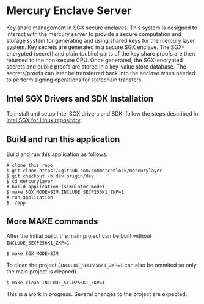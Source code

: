 # Mercury Enclave Server

Key share management in SGX secure enclaves. This system is designed to interact with the mercury server to provide a secure computation and storage system for generating and using shared keys for the mercury layer system. Key secrets are generated in a secure SGX enclave. The SGX-encrypted (secret) and plain (public) parts of the key share proofs are then returned to the non-secure CPU. Once generated, the SGX-encrypted secrets and public proofs are stored in a key-value store database. The secrets/proofs can later be transferred back into the enclave when needed to perform signing operations for statechain transfers.

## Intel SGX Drivers and SDK Installation

To install and setup Intel SGX drivers and SDK, follow the steps described in [Intel SGX for Linux repository](https://github.com/intel/linux-sgx).

## Build and run this application

Build and run this application as follows.

```
# clone this repo
$ git clone https://github.com/commerceblock/mercurylayer
$ git checkout -b dev origin/dev
$ cd mercurylayer
# build application (simulator mode)
$ make SGX_MODE=SIM INCLUDE_SECP256K1_ZKP=1
# run application
$ ./app
```

## More MAKE commands

After the initial build, the main project can be built without `INCLUDE_SECP256K1_ZKP=1`.
```
$ make SGX_MODE=SIM
```

To clean the project (`INCLUDE_SECP256K1_ZKP=1` can also be ommited so only the main project is cleaned).
```
$ make clean INCLUDE_SECP256K1_ZKP=1
```

This is a work in progress. Several changes to the project are expected.

